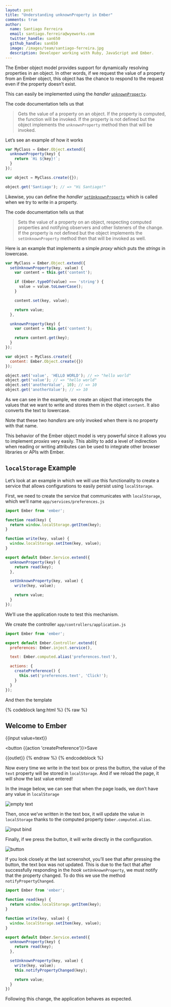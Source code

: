 ```yaml
---
layout: post
title: "Understanding unknownProperty in Ember"
comments: true
author:
  name: Santiago Ferreira
  email: santiago.ferreira@wyeworks.com
  twitter_handle: san650
  github_handle: san650
  image: /images/team/santiago-ferreira.jpg
  description: Developer working with Ruby, JavaScript and Ember.
---
```


The Ember object model provides support for dynamically resolving properties in
an object. In other words, if we request the value of a property from an Ember
object, this object has the chance to respond to the request even if the
property doesn’t exist.

This can easily be implemented using the _handler_
[`unknownProperty`](https://github.com/emberjs/ember.js/blob/e88c64460888f8669a63419493d27226b6131668/packages/ember-metal/lib/property_get.js#L28-L30).

<!--more-->

The code documentation tells us that

> Gets the value of a property on an object. If the property is computed,
  the function will be invoked. If the property is not defined but the
  object implements the `unknownProperty` method then that will be invoked.

Let’s see an example of how it works

```js
var MyClass = Ember.Object.extend({
  unknownProperty(key) {
    return `Hi ${key}!`;
  }
});

var object = MyClass.create({});

object.get('Santiago'); // => "Hi Santiago!"
```

Likewise, you can define the _handler_
[`setUnknownProperty`](https://github.com/emberjs/ember.js/blob/e88c64460888f8669a63419493d27226b6131668/packages/ember-metal/lib/property_set.js#L20-L23)
which is called when we try to write in a property.

The code documentation tells us that

> Sets the value of a property on an object, respecting computed properties and
> notifying observers and other listeners of the change. If the property is not
> defined but the object implements the `setUnknownProperty` method then that
> will be invoked as well.

Here is an example that implements a simple _proxy_ which puts the _strings_ in
lowercase.

```js
var MyClass = Ember.Object.extend({
  setUnknownProperty(key, value) {
    var content = this.get('content');

    if (Ember.typeOf(value) === 'string') {
      value = value.toLowerCase();
    }

    content.set(key, value);

    return value;
  },

  unknownProperty(key) {
    var content = this.get('content');

    return content.get(key);
  }
});

var object = MyClass.create({
  content: Ember.Object.create({})
});

object.set('value', 'HELLO WORLD'); // => "hello world"
object.get('value'); // => "hello world"
object.set('anotherValue', 10); // => 10
object.get('anotherValue'); // => 10
```

As we can see in the example, we create an object that intercepts the values
that we want to write and stores them in the object `content`. It also converts
the text to lowercase.

Note that these two _handlers_ are only invoked when there is no property with
that name.

This behavior of the Ember object model is very powerful since it allows you to
implement _proxies_ very easily. This ability to add a level of indirection
when reading or writing attributes can be used to integrate other browser
libraries or APIs with Ember.

## `localStorage` Example

Let’s look at an example in which we will use this functionality to create a
service that allows configurations to easily persist using `localStorage`.

First, we need to create the service that communicates with `localStorage`,
which we’ll name `app/services/preferences.js`

```js
import Ember from 'ember';

function read(key) {
  return window.localStorage.getItem(key);
}

function write(key, value) {
  window.localStorage.setItem(key, value);
}

export default Ember.Service.extend({
  unknownProperty(key) {
    return read(key);
  },

  setUnknownProperty(key, value) {
    write(key, value);

    return value;
  }
});
```

We’ll use the application route to test this mechanism.

We create the controller `app/controllers/application.js`

```js
import Ember from 'ember';

export default Ember.Controller.extend({
  preferences: Ember.inject.service(),

  text: Ember.computed.alias('preferences.text'),

  actions: {
    createPreference() {
      this.set('preferences.text', 'Click!');
    }
  }
});
```
And then the template

{% codeblock lang:html %}
{% raw %}
<h2 id="title">Welcome to Ember</h2>

{{input value=text}}

<button {{action 'createPreference'}}>Save</button>

{{outlet}}
{% endraw %}
{% endcodeblock %}

Now every time we write in the text box or press the button, the value of the
`text` property will be stored in `localStorage`. And if we reload the page, it
will show the last value entered!

In the image below, we can see that when the page loads, we don’t have any
value in `localStorage`

![empty text](/images/posts/unknownProperty-ember-01.png)

Then, once we’ve written in the text box, it will update the value in
`localStorage` thanks to the computed property `Ember.computed.alias`.

![input bind](/images/posts/unknownProperty-ember-02.png)

Finally, if we press the button, it will write directly in the configuration.

![button](/images/posts/unknownProperty-ember-03.png)

If you look closely at the last screenshot, you’ll see that after pressing the
button, the text box was not updated. This is due to the fact that after
successfully responding in the _hook_ `setUnknownProperty`, we must notify that
the property changed. To do this we use the method `notifyPropertyChanged`.

```js
import Ember from 'ember';

function read(key) {
  return window.localStorage.getItem(key);
}

function write(key, value) {
  window.localStorage.setItem(key, value);
}

export default Ember.Service.extend({
  unknownProperty(key) {
    return read(key);
  },

  setUnknownProperty(key, value) {
    write(key, value);
    this.notifyPropertyChanged(key);

    return value;
  }
})
```

Following this change, the application behaves as expected.
